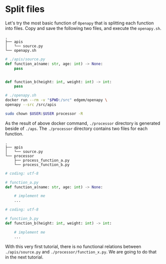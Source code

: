 # Split files

Let's try the most basic function of `Openapy` that is splitting each function into files. Copy and save the following two files, and execute the `openapy.sh`.

```
.
├── apis
│   └── source.py
└── openapy.sh
```

```python
# ./apis/source.py
def function_a(name: str, age: int) -> None:
    pass


def function_b(height: int, weight: int) -> int:
    pass
```

```sh
# ./openapy.sh
docker run --rm -v "$PWD:/src" edgem/openapy \
openapy --src /src/apis

sudo chown $USER:$USER processor -R
```

As the result of above docker command, `./processor` directory is generated beside of `./aps`. The `./processor` directory contains two files for each function.

```
.
├── apis
│   └── source.py
└── processor
    ├── process_function_a.py
    └── process_function_b.py
```

```python
# coding: utf-8

# function_a.py
def function_a(name: str, age: int) -> None:

    # implement me
    ...
```

```python
# coding: utf-8

# function_b.py
def function_b(height: int, weight: int) -> int:

    # implement me
    ...
```

With this very first tutorial, there is no functional relations between `./apis/source.py` and `./processor/function_x.py`. We are going to do that in the next tutorial.
